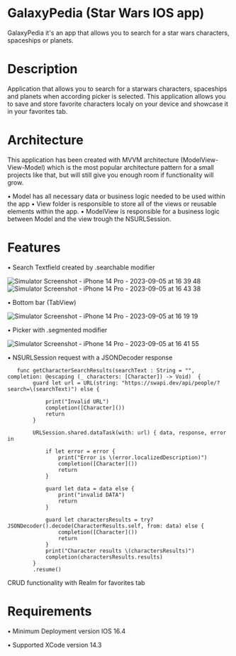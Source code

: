 # GalaxyPedia (Star Wars IOS app)
GalaxyPedia it's an app that allows you to search for a star wars characters, spaceships or planets.

# Description
Application that allows you to search for a starwars characters, spaceships and planets when according picker is selected. This application allows you to save and store favorite characters localy on your device and showcase it in your favorites tab. 

# Architecture
This application has been created with MVVM architecture (ModelView-View-Model) which is the most popular architecture pattern for a small projects like that, but will still give you enough room if functionality will grow.

&#8226; Model has all necessary data or business logic needed to be used within the app
&#8226; View folder is responsible to store all of the views or reusable elements within the app.
&#8226; ModelView is responsible for a business logic between Model and the view trough the NSURLSession.

# Features
&#8226; Search Textfield created by .searchable modifier

![Simulator Screenshot - iPhone 14 Pro - 2023-09-05 at 16 39 48](https://github.com/Chokaaaa/SWAPI/assets/52541467/68a7e6dd-9c13-4e71-943e-ec2e24cd876a)   ![Simulator Screenshot - iPhone 14 Pro - 2023-09-05 at 16 43 38](https://github.com/Chokaaaa/SWAPI/assets/52541467/f8db1746-a2e5-442f-aca7-9293202fde70)



&#8226; Bottom bar (TabView)

![Simulator Screenshot - iPhone 14 Pro - 2023-09-05 at 16 19 19](https://github.com/Chokaaaa/SWAPI/assets/52541467/1aa6b08a-d162-449f-8301-4f7b5ad0c933) 

&#8226; Picker with .segmented modifier

![Simulator Screenshot - iPhone 14 Pro - 2023-09-05 at 16 41 55](https://github.com/Chokaaaa/SWAPI/assets/52541467/91bcab65-b4e4-42cd-972b-de945f7ded6f)


&#8226; NSURLSession request with a JSONDecoder response
```
   func getCharacterSearchResults(searchText : String = "", completion: @escaping (_ characters: [Character]) -> Void)  {
        guard let url = URL(string: "https://swapi.dev/api/people/?search=\(searchText)") else {
            
            print("Invalid URL")
            completion([Character]())
            return
        }
        
        URLSession.shared.dataTask(with: url) { data, response, error in
            
            if let error = error {
                print("Error is \(error.localizedDescription)")
                completion([Character]())
                return
            }
            
            guard let data = data else {
                print("invalid DATA")
                return
            }
            
            guard let charactersResults = try? JSONDecoder().decode(CharacterResults.self, from: data) else {
                completion([Character]())
                return
            }
            print("Character results \(charactersResults)")
            completion(charactersResults.results)
        }
        .resume()

```

CRUD functionality with Realm for favorites tab



# Requirements
&#8226; Minimum Deployment version IOS 16.4

&#8226; Supported XCode version 14.3

